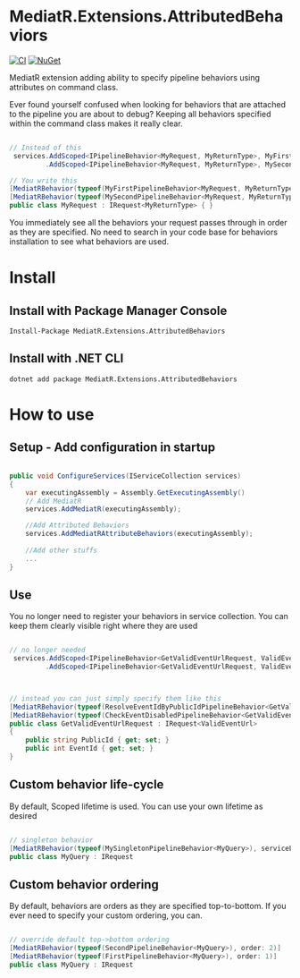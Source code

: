 # MediatR.Extensions.AttributedBehaviors

[![CI](https://github.com/ITIXO/MediatR.Extensions.AttributedBehaviors/actions/workflows/ci.yml/badge.svg)](https://github.com/ITIXO/MediatR.Extensions.AttributedBehaviors/actions/workflows/ci.yml)
[![NuGet](https://img.shields.io/nuget/vpre/MediatR.Extensions.AttributedBehaviors.svg)](https://www.nuget.org/packages/MediatR.Extensions.AttributedBehaviors)


MediatR extension adding ability to specify pipeline behaviors using attributes on command class.

Ever found yourself confused when looking for behaviors that are attached to the pipeline you are about to debug? 
Keeping all behaviors specified within the command class makes it really clear.

```csharp

// Instead of this
 services.AddScoped<IPipelineBehavior<MyRequest, MyReturnType>, MyFirstPipelineBehavior<MyRequest, MyReturnType>>()
         .AddScoped<IPipelineBehavior<MyRequest, MyReturnType>, MySecondPipelineBehavior<MyRequest, MyReturnType>>();

// You write this
[MediatRBehavior(typeof(MyFirstPipelineBehavior<MyRequest, MyReturnType>))]
[MediatRBehavior(typeof(MySecondPipelineBehavior<MyRequest, MyReturnType>))]
public class MyRequest : IRequest<MyReturnType> { }
```
You immediately see all the behaviors your request passes through in order as they are specified. 
No need to search in your code base for behaviors installation to see what behaviors are used.

# Install

## Install with Package Manager Console

```
Install-Package MediatR.Extensions.AttributedBehaviors
```

## Install with .NET CLI
```
dotnet add package MediatR.Extensions.AttributedBehaviors
```

# How to use

## Setup - Add configuration in startup 


```csharp

public void ConfigureServices(IServiceCollection services)
{   
    var executingAssembly = Assembly.GetExecutingAssembly()
    // Add MediatR
    services.AddMediatR(executingAssembly);

    //Add Attributed Behaviors
    services.AddMediatRAttributeBehaviors(executingAssembly);
    
    //Add other stuffs
    ...
}

```

## Use

You no longer need to register your behaviors in service collection. You can keep them clearly visible right where they are used
```csharp

// no longer needed
 services.AddScoped<IPipelineBehavior<GetValidEventUrlRequest, ValidEventUrl>, ResolveEventIdByPublicIdPipelineBehavior<GetValidEventUrlRequest, ValidEventUrl>>()
         .AddScoped<IPipelineBehavior<GetValidEventUrlRequest, ValidEventUrl>, CheckEventDisabledPipelineBehavior<GetValidEventUrlRequest, ValidEventUrl>>();



// instead you can just simply specify them like this
[MediatRBehavior(typeof(ResolveEventIdByPublicIdPipelineBehavior<GetValidEventUrlRequest, ValidEventUrl>))]
[MediatRBehavior(typeof(CheckEventDisabledPipelineBehavior<GetValidEventUrlRequest, ValidEventUrl>))]
public class GetValidEventUrlRequest : IRequest<ValidEventUrl>
{
    public string PublicId { get; set; }
    public int EventId { get; set; }
}
```

## Custom behavior life-cycle

By default, Scoped lifetime is used. You can use your own lifetime as desired
```csharp

// singleton behavior
[MediatRBehavior(typeof(MySingletonPipelineBehavior<MyQuery>), serviceLifetime: ServiceLifetime.Singleton)]
public class MyQuery : IRequest
```

## Custom behavior ordering

By default, behaviors are orders as they are specified top-to-bottom. If you ever need to specify your custom ordering, you can.
```csharp

// override default top->bottom ordering
[MediatRBehavior(typeof(SecondPipelineBehavior<MyQuery>), order: 2)]
[MediatRBehavior(typeof(FirstPipelineBehavior<MyQuery>), order: 1)]
public class MyQuery : IRequest
```
